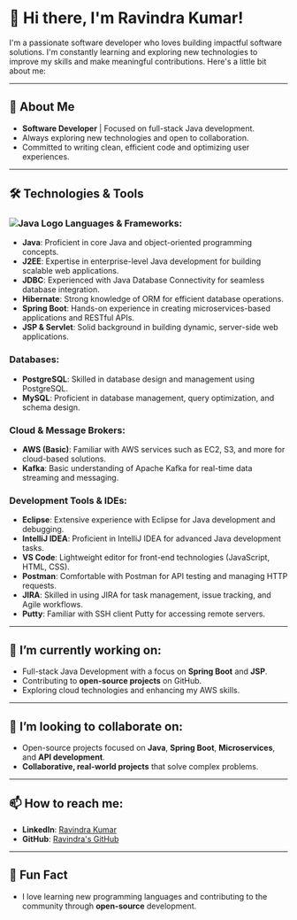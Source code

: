 # 👋 Hi there, I'm **Ravindra Kumar**!

I'm a passionate software developer who loves building impactful software solutions. I'm constantly learning and exploring new technologies to improve my skills and make meaningful contributions. Here's a little bit about me:

---

## 🚀 About Me

- **Software Developer** | Focused on full-stack Java development.
- Always exploring new technologies and open to collaboration.
- Committed to writing clean, efficient code and optimizing user experiences.

---

## 🛠️ Technologies & Tools

### ![Java Logo](https://upload.wikimedia.org/wikipedia/commons/1/1f/Java_logo_icon.png) **Languages & Frameworks:**
- **Java**: Proficient in core Java and object-oriented programming concepts.
- **J2EE**: Expertise in enterprise-level Java development for building scalable web applications.
- **JDBC**: Experienced with Java Database Connectivity for seamless database integration.
- **Hibernate**: Strong knowledge of ORM for efficient database operations.
- **Spring Boot**: Hands-on experience in creating microservices-based applications and RESTful APIs.
- **JSP & Servlet**: Solid background in building dynamic, server-side web applications.

### **Databases:**
- **PostgreSQL**: Skilled in database design and management using PostgreSQL.
- **MySQL**: Proficient in database management, query optimization, and schema design.

### **Cloud & Message Brokers:**
- **AWS (Basic)**: Familiar with AWS services such as EC2, S3, and more for cloud-based solutions.
- **Kafka**: Basic understanding of Apache Kafka for real-time data streaming and messaging.

### **Development Tools & IDEs:**
- **Eclipse**: Extensive experience with Eclipse for Java development and debugging.
- **IntelliJ IDEA**: Proficient in IntelliJ IDEA for advanced Java development tasks.
- **VS Code**: Lightweight editor for front-end technologies (JavaScript, HTML, CSS).
- **Postman**: Comfortable with Postman for API testing and managing HTTP requests.
- **JIRA**: Skilled in using JIRA for task management, issue tracking, and Agile workflows.
- **Putty**: Familiar with SSH client Putty for accessing remote servers.

---

## 🔭 I’m currently working on:

- Full-stack Java Development with a focus on **Spring Boot** and **JSP**.
- Contributing to **open-source projects** on GitHub.
- Exploring cloud technologies and enhancing my AWS skills.

---

## 👯 I’m looking to collaborate on:
- Open-source projects focused on **Java**, **Spring Boot**, **Microservices**, and **API development**.
- **Collaborative, real-world projects** that solve complex problems.

---

## 📫 How to reach me:
- **LinkedIn**: [Ravindra Kumar](https://www.linkedin.com/in/ravindra-kumar-3854851a7)
- **GitHub**: [Ravindra's GitHub](https://github.com/krravi177)

---

## 🎯 Fun Fact
- I love learning new programming languages and contributing to the community through **open-source** development.
